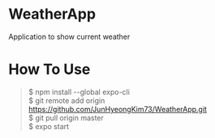 # WeatherApp
Application to show current weather
# How To Use
>$ npm install --global expo-cli  
$ git remote add origin https://github.com/JunHyeongKim73/WeatherApp.git  
$ git pull origin master  
$ expo start  
